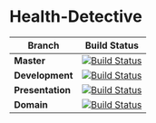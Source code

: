 # Health-Detective

| Branch | Build Status |
|--------|--------|
|**Master**| [![Build Status](https://travis-ci.org/CMPUT301F18T18/Health-Detective.svg?branch=master)](https://travis-ci.org/CMPUT301F18T18/Health-Detective) |
|**Development**| [![Build Status](https://travis-ci.com/CMPUT301F18T18/Health-Detective.svg?branch=development)](https://travis-ci.com/CMPUT301F18T18/Health-Detective) |
|**Presentation**| [![Build Status](https://travis-ci.com/CMPUT301F18T18/Health-Detective.svg?branch=presentation)](https://travis-ci.com/CMPUT301F18T18/Health-Detective)|
|**Domain**| [![Build Status](https://travis-ci.org/CMPUT301F18T18/Health-Detective.svg?branch=domain)](https://travis-ci.org/CMPUT301F18T18/Health-Detective)|
